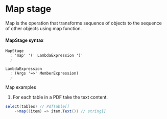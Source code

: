 # Map stage

Map is the operation that transforms sequence of objects to the sequence of other objects using map function.

#### MapStage syntax
```antlr
MapStage
  : 'map' '(' LambdaExpression ')'  
  ;
  
LambdaExpression
  : (Args '=>' MemberExpression)
  ;
```

Map examples
1. For each table in a PDF take the text content.
```csharp
select(tables) // PdfTable[]
    ->map((item) => item.Text()) // string[]
```